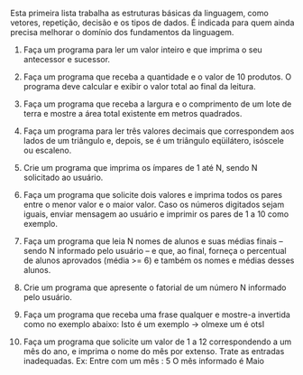Esta primeira lista trabalha as estruturas básicas da linguagem, como
vetores, repetição, decisão e os tipos de dados. É indicada para quem ainda
precisa melhorar o domínio dos fundamentos da linguagem.


1) Faça um programa para ler um valor inteiro e que imprima o seu
antecessor e sucessor.


2) Faça um programa que receba a quantidade e o valor de 10 produtos. O
programa deve calcular e exibir o valor total ao final da leitura.


3) Faça um programa que receba a largura e o comprimento de um lote de
terra e mostre a área total existente em metros quadrados.


4) Faça um programa para ler três valores decimais que correspondem aos
lados de um triângulo e, depois, se é um triângulo eqüilátero, isóscele ou
escaleno.


5) Crie um programa que imprima os ímpares de 1 até N, sendo N solicitado
ao usuário.


6) Faça um programa que solicite dois valores e imprima todos os pares
entre o menor valor e o maior valor. Caso os números digitados sejam
iguais, enviar mensagem ao usuário e imprimir os pares de 1 a 10 como
exemplo.


7) Faça um programa que leia N nomes de alunos e suas médias finais –
sendo N informado pelo usuário – e que, ao final, forneça o percentual de
alunos aprovados (média >= 6) e também os nomes e médias desses
alunos.


8) Crie um programa que apresente o fatorial de um número N informado
pelo usuário.


9) Faça um programa que receba uma frase qualquer e mostre-a invertida
como no exemplo abaixo:
Isto é um exemplo -> olmexe um é otsI


10) Faça um programa que solicite um valor de 1 a 12 correspondendo a
um mês do ano, e imprima o nome do mês por extenso. Trate as entradas
inadequadas.
Ex: Entre com um mês : 5
O mês informado é Maio